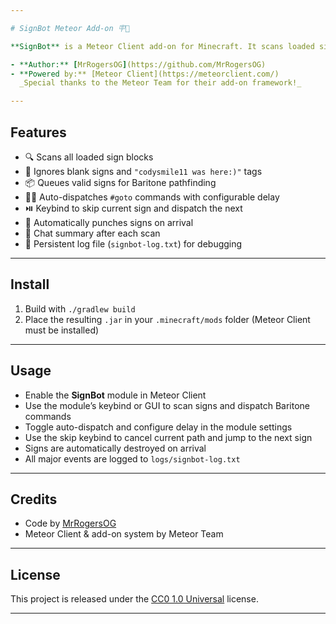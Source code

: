 ```yaml
---

# SignBot Meteor Add-on 🪧🤖

**SignBot** is a Meteor Client add-on for Minecraft. It scans loaded signs, filters out unwanted ones, and sends Baritone `#goto` commands to valid sign locations. It now supports autonomous dispatching, sign destruction, and persistent logging for debugging.

- **Author:** [MrRogersOG](https://github.com/MrRogersOG)  
- **Powered by:** [Meteor Client](https://meteorclient.com/)  
  _Special thanks to the Meteor Team for their add-on framework!_

---
```


## Features

- 🔍 Scans all loaded sign blocks
- 🚫 Ignores blank signs and `"codysmile11 was here:)"` tags
- 📦 Queues valid signs for Baritone pathfinding
- 🚶‍♂️ Auto-dispatches `#goto` commands with configurable delay
- ⏯️ Keybind to skip current sign and dispatch the next
- 👊 Automatically punches signs on arrival
- 💬 Chat summary after each scan
- 📝 Persistent log file (`signbot-log.txt`) for debugging

---

## Install

1. Build with `./gradlew build`  
2. Place the resulting `.jar` in your `.minecraft/mods` folder (Meteor Client must be installed)

---

## Usage

- Enable the **SignBot** module in Meteor Client  
- Use the module’s keybind or GUI to scan signs and dispatch Baritone commands  
- Toggle auto-dispatch and configure delay in the module settings  
- Use the skip keybind to cancel current path and jump to the next sign  
- Signs are automatically destroyed on arrival  
- All major events are logged to `logs/signbot-log.txt`

---

## Credits

- Code by [MrRogersOG](https://github.com/MrRogersOG)  
- Meteor Client & add-on system by Meteor Team

---

## License

This project is released under the [CC0 1.0 Universal](https://creativecommons.org/publicdomain/zero/1.0/) license.

---
